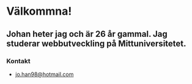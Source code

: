 # Välkommna!
## Johan heter jag och är 26 år gammal. Jag studerar webbutveckling på Mittuniversitetet. 

### Kontakt
- jo.han98@hotmail.com


